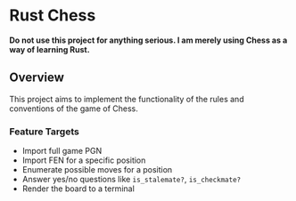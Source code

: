 # Rust Chess

**Do not use this project for anything serious. I am merely using Chess as a way
of learning Rust.**

## Overview

This project aims to implement the functionality of the rules and conventions of
the game of Chess.

### Feature Targets

- Import full game PGN
- Import FEN for a specific position
- Enumerate possible moves for a position
- Answer yes/no questions like `is_stalemate?`, `is_checkmate?`
- Render the board to a terminal
